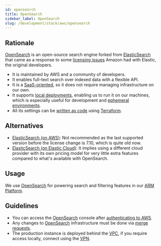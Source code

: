 ```yaml
---
id: opensearch
title: OpenSearch
sidebar_label: OpenSearch
slug: /development/stack/aws/opensearch
---
```


## Rationale

[OpenSearch][opensearch] is an open-source search engine forked from
[ElasticSearch][elasticsearch] that came as a response to some
[licensing issues][issues] Amazon had with Elastic, the original developers.

- It is maintained by AWS and a community of developers.
- It enables full-text search over indexed data with a flexible API.
- It is a [SaaS-oriented][saas],
  so it does not require managing infrastructure on our own.
- It supports [local deployments][local], enabling us to run it on our machines,
  which is especially useful for development and
  [ephemeral environments][ephemerals].
- All its settings can be [written as code][terraform_opensearch] using
  [Terraform][terraform].

## Alternatives

- [ElasticSearch (on AWS)][es_aws]: Not recommended as the last supported
  version before the license change is 7.10, which is quite old now.
- [ElasticSearch (on Elastic Cloud)][es_ec]: It implies using a different cloud
  provider with its own pricing model for very little extra features compared to
  what's available with OpenSearch.

## Usage

We use [OpenSearch][opensearch] for powering search and filtering features in
our [ARM Platform][arm].

## Guidelines

- You can access the [OpenSearch][opensearch] console
  after [authenticating to AWS][aws_guidelines].
- Any changes to [OpenSearch][opensearch] infrastructure
  must be done via [merge requests][mr].
- The production instance is deployed behind the [VPC][vpc], if you require
  access locally, connect using the [VPN][vpn].

[opensearch]: https://opensearch.org/
[elasticsearch]: https://www.elastic.co/elasticsearch/
[issues]: https://www.elastic.co/blog/why-license-change-aws
[saas]: https://en.wikipedia.org/wiki/Software_as_a_service
[local]: https://opensearch.org/downloads.html
[ephemerals]: /about/security/integrity/developing-integrity#ephemeral-environments
[terraform_opensearch]: https://registry.terraform.io/providers/hashicorp/aws/latest/docs/resources/opensearch_domain
[terraform]: /development/stack/terraform/
[es_aws]: https://registry.terraform.io/providers/hashicorp/aws/latest/docs/resources/elasticsearch_domain
[es_ec]: https://registry.terraform.io/providers/elastic/ec/latest/docs/resources/ec_deployment
[arm]: https://fluidattacks.com/categories/arm/
[aws_guidelines]: /development/stack/aws#guidelines
[mr]: https://docs.gitlab.com/ee/user/project/merge_requests/
[vpc]: /development/stack/aws/vpc
[vpn]: /development/stack/aws/vpn#accessing-the-vpn

